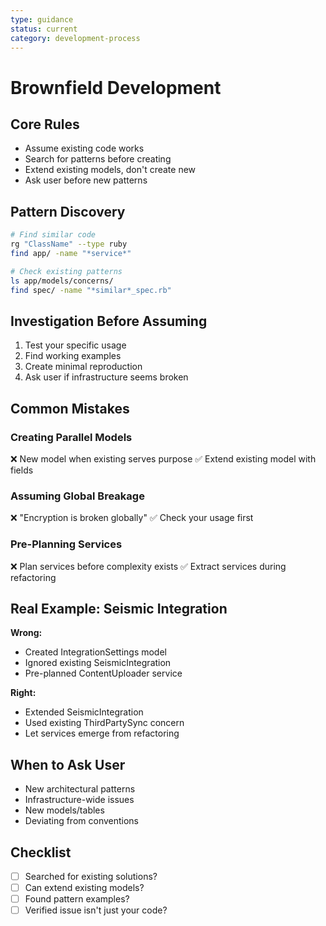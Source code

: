 ```yaml
---
type: guidance
status: current
category: development-process
---
```


# Brownfield Development

## Core Rules
- Assume existing code works
- Search for patterns before creating
- Extend existing models, don't create new
- Ask user before new patterns

## Pattern Discovery
```bash
# Find similar code
rg "ClassName" --type ruby
find app/ -name "*service*"

# Check existing patterns
ls app/models/concerns/
find spec/ -name "*similar*_spec.rb"
```

## Investigation Before Assuming
1. Test your specific usage
2. Find working examples
3. Create minimal reproduction
4. Ask user if infrastructure seems broken

## Common Mistakes

### Creating Parallel Models
❌ New model when existing serves purpose
✅ Extend existing model with fields

### Assuming Global Breakage
❌ "Encryption is broken globally"
✅ Check your usage first

### Pre-Planning Services
❌ Plan services before complexity exists
✅ Extract services during refactoring

## Real Example: Seismic Integration

**Wrong:**
- Created IntegrationSettings model
- Ignored existing SeismicIntegration
- Pre-planned ContentUploader service

**Right:**
- Extended SeismicIntegration
- Used existing ThirdPartySync concern
- Let services emerge from refactoring

## When to Ask User
- New architectural patterns
- Infrastructure-wide issues
- New models/tables
- Deviating from conventions

## Checklist
- [ ] Searched for existing solutions?
- [ ] Can extend existing models?
- [ ] Found pattern examples?
- [ ] Verified issue isn't just your code?